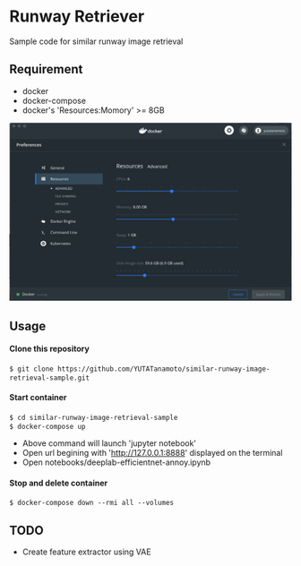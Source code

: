 # Runway Retriever  
Sample code for similar runway image retrieval  

## Requirement  
- docker  
- docker-compose  
- docker's 'Resources:Momory' >= 8GB
<img src='materials/docker-preferences.png'>

## Usage  
#### Clone this repository  
```
$ git clone https://github.com/YUTATanamoto/similar-runway-image-retrieval-sample.git  
```
#### Start container
```
$ cd similar-runway-image-retrieval-sample  
$ docker-compose up
```
- Above command will launch 'jupyter notebook'  
- Open url begining with 'http://127.0.0.1:8888' displayed on the terminal  
- Open notebooks/deeplab-efficientnet-annoy.ipynb  

#### Stop and delete container
```
$ docker-compose down --rmi all --volumes
```

## TODO
- Create feature extractor using VAE

